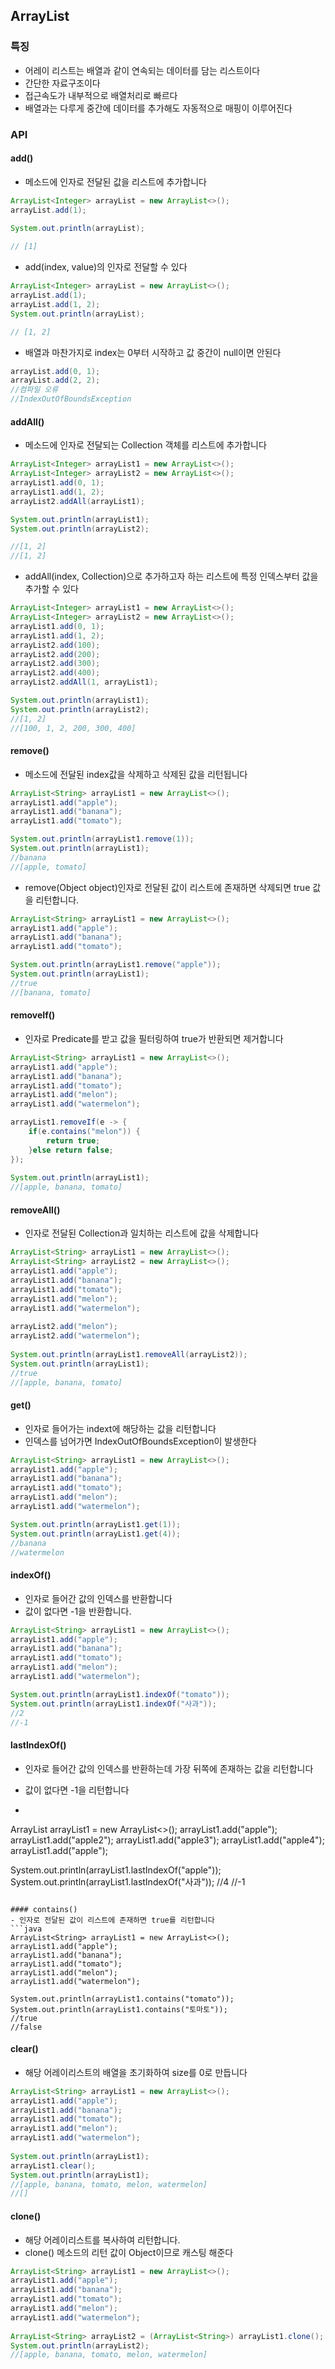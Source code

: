 ## ArrayList
### 특징
- 어레이 리스트는 배열과 같이 연속되는 데이터를 담는 리스트이다
- 간단한 자료구조이다
- 접근속도가 내부적으로 배열처리로 빠르다
- 배열과는 다루게 중간에 데이터를 추가해도 자동적으로 매핑이 이루어진다

### API
#### add()
- 메소드에 인자로 전달된 값을 리스트에 추가합니다

```java
ArrayList<Integer> arrayList = new ArrayList<>();
arrayList.add(1);
		
System.out.println(arrayList);

// [1]
```
- add(index, value)의 인자로 전달할 수 있다
```java
ArrayList<Integer> arrayList = new ArrayList<>();
arrayList.add(1);
arrayList.add(1, 2);
System.out.println(arrayList);

// [1, 2]
```
- 배열과 마찬가지로 index는 0부터 시작하고 값 중간이 null이면 안된다
```java
arrayList.add(0, 1);
arrayList.add(2, 2);
//컴파일 오류
//IndexOutOfBoundsException
```
#### addAll()
- 메소드에 인자로 전달되는 Collection 객체를 리스트에 추가합니다
```java
ArrayList<Integer> arrayList1 = new ArrayList<>();
ArrayList<Integer> arrayList2 = new ArrayList<>();
arrayList1.add(0, 1);
arrayList1.add(1, 2);
arrayList2.addAll(arrayList1);

System.out.println(arrayList1);
System.out.println(arrayList2);

//[1, 2]
//[1, 2]
```
- addAll(index, Collection)으로 추가하고자 하는 리스트에 특정 인덱스부터 값을 추가할 수 있다
```java
ArrayList<Integer> arrayList1 = new ArrayList<>();
ArrayList<Integer> arrayList2 = new ArrayList<>();
arrayList1.add(0, 1);
arrayList1.add(1, 2);
arrayList2.add(100);
arrayList2.add(200);
arrayList2.add(300);
arrayList2.add(400);
arrayList2.addAll(1, arrayList1);

System.out.println(arrayList1);
System.out.println(arrayList2);
//[1, 2]
//[100, 1, 2, 200, 300, 400]
```
#### remove()
- 메소드에 전달된 index값을 삭제하고 삭제된 값을 리턴됩니다
```java
ArrayList<String> arrayList1 = new ArrayList<>();
arrayList1.add("apple");
arrayList1.add("banana");
arrayList1.add("tomato");

System.out.println(arrayList1.remove(1));
System.out.println(arrayList1);
//banana
//[apple, tomato]
```
- remove(Object object)인자로 전달된 값이 리스트에 존재하면 삭제되면 true 값을 리턴합니다.
```java
ArrayList<String> arrayList1 = new ArrayList<>();
arrayList1.add("apple");
arrayList1.add("banana");
arrayList1.add("tomato");

System.out.println(arrayList1.remove("apple"));
System.out.println(arrayList1);
//true
//[banana, tomato]
```
#### removeIf()
- 인자로 Predicate를 받고 값을 필터링하여 true가 반환되면 제거합니다
```java
ArrayList<String> arrayList1 = new ArrayList<>();
arrayList1.add("apple");
arrayList1.add("banana");
arrayList1.add("tomato");
arrayList1.add("melon");
arrayList1.add("watermelon");

arrayList1.removeIf(e -> {
	if(e.contains("melon")) {
		return true;
	}else return false;
});
		
System.out.println(arrayList1);
//[apple, banana, tomato]
```
#### removeAll()
- 인자로 전달된 Collection과 일치하는 리스트에 값을 삭제합니다

```java
ArrayList<String> arrayList1 = new ArrayList<>();
ArrayList<String> arrayList2 = new ArrayList<>();
arrayList1.add("apple");
arrayList1.add("banana");
arrayList1.add("tomato");
arrayList1.add("melon");
arrayList1.add("watermelon");
		
arrayList2.add("melon");
arrayList2.add("watermelon");
	
System.out.println(arrayList1.removeAll(arrayList2));		
System.out.println(arrayList1);
//true
//[apple, banana, tomato]
```

#### get()
- 인자로 들어가는 indext에 해당하는 값을 리턴합니다
- 인덱스를 넘어가면 IndexOutOfBoundsException이 발생한다
```java
ArrayList<String> arrayList1 = new ArrayList<>();
arrayList1.add("apple");
arrayList1.add("banana");
arrayList1.add("tomato");
arrayList1.add("melon");
arrayList1.add("watermelon");

System.out.println(arrayList1.get(1));
System.out.println(arrayList1.get(4));
//banana
//watermelon
```
#### indexOf()
- 인자로 들어간 값의 인덱스를 반환합니다
- 값이 없다면 -1을 반환합니다.
```java
ArrayList<String> arrayList1 = new ArrayList<>();
arrayList1.add("apple");
arrayList1.add("banana");
arrayList1.add("tomato");
arrayList1.add("melon");
arrayList1.add("watermelon");

System.out.println(arrayList1.indexOf("tomato"));
System.out.println(arrayList1.indexOf("사과"));
//2
//-1
```

#### lastIndexOf()
- 인자로 들어간 값의 인덱스를 반환하는데 가장 뒤쪽에 존재하는 값을 리턴합니다
- 값이 없다면 -1을 리턴합니다

- ```java
ArrayList<String> arrayList1 = new ArrayList<>();
arrayList1.add("apple");
arrayList1.add("apple2");
arrayList1.add("apple3");
arrayList1.add("apple4");
arrayList1.add("apple");

System.out.println(arrayList1.lastIndexOf("apple"));
System.out.println(arrayList1.lastIndexOf("사과"));
//4
//-1
```

#### contains()
- 인자로 전달된 값이 리스트에 존재하면 true를 리턴합니다
```java
ArrayList<String> arrayList1 = new ArrayList<>();
arrayList1.add("apple");
arrayList1.add("banana");
arrayList1.add("tomato");
arrayList1.add("melon");
arrayList1.add("watermelon");
	
System.out.println(arrayList1.contains("tomato"));
System.out.println(arrayList1.contains("토마토"));
//true
//false
```

#### clear()
- 해당 어레이리스트의 배열을 초기화하여 size를 0로 만듭니다

```java
ArrayList<String> arrayList1 = new ArrayList<>();
arrayList1.add("apple");
arrayList1.add("banana");
arrayList1.add("tomato");
arrayList1.add("melon");
arrayList1.add("watermelon");
	
System.out.println(arrayList1);
arrayList1.clear();
System.out.println(arrayList1);
//[apple, banana, tomato, melon, watermelon]
//[]
```
#### clone()
- 해당 어레이리스트를 복사하여 리턴합니다.
- clone() 메소드의 리턴 값이 Object이므로 캐스팅 해준다
```java
ArrayList<String> arrayList1 = new ArrayList<>();
arrayList1.add("apple");
arrayList1.add("banana");
arrayList1.add("tomato");
arrayList1.add("melon");
arrayList1.add("watermelon");
			
ArrayList<String> arrayList2 = (ArrayList<String>) arrayList1.clone();
System.out.println(arrayList2);
//[apple, banana, tomato, melon, watermelon]
```